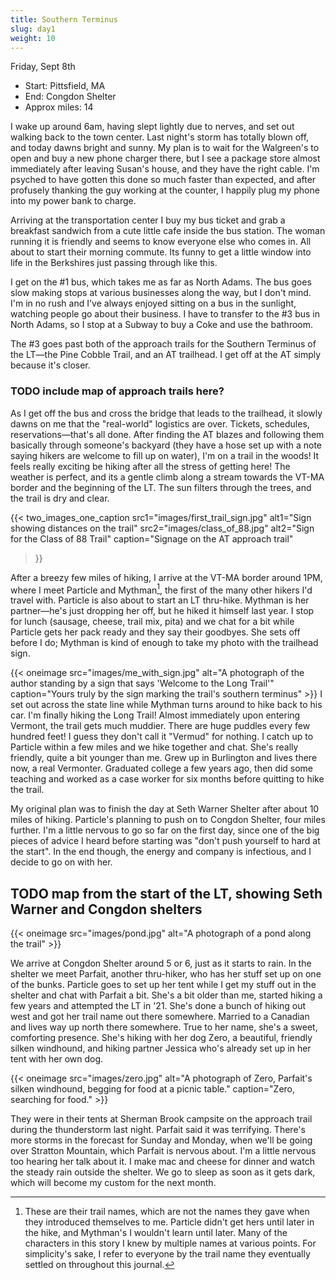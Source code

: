 ```yaml
---
title: Southern Terminus
slug: day1
weight: 10
---
```


Friday, Sept 8th

- Start: Pittsfield, MA
- End: Congdon Shelter
- Approx miles: 14

I wake up around 6am, having slept lightly due to nerves, and set out walking back to the town center. Last night's storm has totally blown off, and today dawns bright and sunny. My plan is to wait for the Walgreen's to open and buy a new phone charger there, but I see a package store almost immediately after leaving Susan's house, and they have the right cable. I'm psyched to have gotten this done so much faster than expected, and after profusely thanking the guy working at the counter, I happily plug my phone into my power bank to charge.

Arriving at the transportation center I buy my bus ticket and grab a breakfast sandwich from a cute little cafe inside the bus station. The woman running it is friendly and seems to know everyone else who comes in. All about to start their morning commute. Its funny to get a little window into life in the Berkshires just passing through like this.

I get on the #1 bus, which takes me as far as North Adams. The bus goes slow making stops at various businesses along the way, but I don't mind. I'm in no rush and I've always enjoyed sitting on a bus in the sunlight, watching people go about their business. I have to transfer to the #3 bus in North Adams, so I stop at a Subway to buy a Coke and use the bathroom.

The #3 goes past both of the approach trails for the Southern Terminus of the LT—the Pine Cobble Trail, and an AT trailhead. I get off at the AT simply because it's closer.

### TODO include map of approach trails here?

As I get off the bus and cross the bridge that leads to the trailhead, it slowly dawns on me that the "real-world" logistics are over. Tickets, schedules, reservations—that's all done. After finding the AT blazes and following them basically through someone's backyard (they have a hose set up with a note saying hikers are welcome to fill up on water), I'm on a trail in the woods! It feels really exciting be hiking after all the stress of getting here! The weather is perfect, and its a gentle climb along a stream towards the VT-MA border and the beginning of the LT. The sun filters through the trees, and the trail is dry and clear.

{{< two_images_one_caption
      src1="images/first_trail_sign.jpg" alt1="Sign showing distances on the trail"
      src2="images/class_of_88.jpg" alt2="Sign for the Class of 88 Trail"
      caption="Signage on the AT approach trail"
>}}

After a breezy few miles of hiking, I arrive at the VT-MA border around 1PM, where I meet Particle and Mythman[^1], the first of the many other hikers I'd travel with. Particle is also about to start an LT thru-hike. Mythman is her partner—he's just dropping her off, but he hiked it himself last year. I stop for lunch (sausage, cheese, trail mix, pita) and we chat for a bit while Particle gets her pack ready and they say their goodbyes. She sets off before I do; Mythman is kind of enough to take my photo with the trailhead sign.

{{< oneimage src="images/me_with_sign.jpg" alt="A photograph of the author standing by a sign that says 'Welcome to the Long Trail'" caption="Yours truly by the sign marking the trail's southern terminus" >}}
I set out across the state line while Mythman turns around to hike back to his car. I'm finally hiking the Long Trail! Almost immediately upon entering Vermont, the trail gets much muddier. There are huge puddles every few hundred feet! I guess they don't call it "Vermud" for nothing. I catch up to Particle within a few miles and we hike together and chat. She's really friendly, quite a bit younger than me. Grew up in Burlington and lives there now, a real Vermonter. Graduated college a few years ago, then did some teaching and worked as a case worker for six months before quitting to hike the trail.

My original plan was to finish the day at Seth Warner Shelter after about 10 miles of hiking. Particle's planning to push on to Congdon Shelter, four miles further. I'm a little nervous to go so far on the first day, since one of the big pieces of advice I heard before starting was "don't push yourself to hard at the start". In the end though, the energy and company is infectious, and I decide to go on with her.

## TODO map from the start of the LT, showing Seth Warner and Congdon shelters

{{< oneimage src="images/pond.jpg" alt="A photograph of a pond along the trail" >}}

We arrive at Congdon Shelter around 5 or 6, just as it starts to rain. In the shelter we meet Parfait, another thru-hiker, who has her stuff set up on one of the bunks. Particle goes to set up her tent while I get my stuff out in the shelter and chat with Parfait a bit. She's a bit older than me, started hiking a few years and attempted the LT in '21. She's done a bunch of hiking out west and got her trail name out there somewhere. Married to a Canadian and lives way up north there somewhere. True to her name, she's a sweet, comforting presence. She's hiking with her dog Zero, a beautiful, friendly silken windhound, and hiking partner Jessica who's already set up in her tent with her own dog.

{{< oneimage src="images/zero.jpg" alt="A photograph of Zero, Parfait's silken windhound, begging for food at a picnic table." caption="Zero, searching for food." >}}

They were in their tents at Sherman Brook campsite on the approach trail during the thunderstorm last night. Parfait said it was terrifying. There's more storms in the forecast for Sunday and Monday, when we'll be going over Stratton Mountain, which Parfait is nervous about. I'm a little nervous too hearing her talk about it. I make mac and cheese for dinner and watch the steady rain outside the shelter. We go to sleep as soon as it gets dark, which will become my custom for the next month.


[^1]: These are their trail names, which are not the names they gave when they introduced themselves to me. Particle didn't get hers until later in the hike, and Mythman's I wouldn't learn until later. Many of the characters in this story I knew by multiple names at various points. For simplicity's sake, I refer to everyone by the trail name they eventually settled on throughout this journal.
